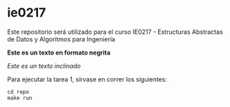 # ie0217
Este repositorio será utilizado para el curso IE0217 - Estructuras Abstractas de Datos y Algoritmos para Ingeniería

**Este es un texto en formato negrita**

_Este es un texto inclinado_

Para ejecutar la tarea 1, sírvase en correr los siguientes:
```
cd repo
make run
```